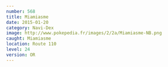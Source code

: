 ```yaml
---
number: 568
title: Miamiasme
date: 2015-01-20
category: Navi-Dex
image: http://www.pokepedia.fr/images/2/2a/Miamiasme-NB.png
caught: Miamiasme
location: Route 110
level: 24
version: OR
---
```

